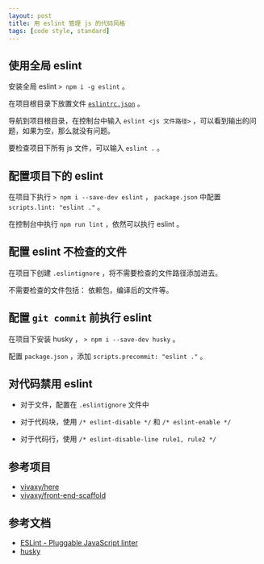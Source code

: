 ```yaml
---
layout: post
title: 用 eslint 管理 js 的代码风格
tags: [code style, standard]
---
```


## 使用全局 eslint

安装全局 eslint `> npm i -g eslint` 。

在项目根目录下放置文件 [`eslintrc.json`](https://github.com/vivaxy/front-end-scaffold/blob/master/.eslintrc.json) 。

导航到项目根目录，在控制台中输入 `eslint <js 文件路径>` ，可以看到输出的问题，如果为空，那么就没有问题。

要检查项目下所有 js 文件，可以输入 `eslint .` 。

## 配置项目下的 eslint

在项目下执行 `> npm i --save-dev eslint` ， `package.json` 中配置 `scripts.lint: "eslint ."` 。

在控制台中执行 `npm run lint` ，依然可以执行 eslint 。

## 配置 eslint 不检查的文件

在项目下创建 `.eslintignore` ，将不需要检查的文件路径添加进去。

不需要检查的文件包括： 依赖包，编译后的文件等。

## 配置 `git commit` 前执行 eslint

在项目下安装 husky ， `> npm i --save-dev husky` 。

配置 `package.json` ，添加 `scripts.precommit: "eslint ."` 。

## 对代码禁用 eslint

- 对于文件，配置在 `.eslintignore` 文件中

- 对于代码块，使用 `/* eslint-disable */` 和 `/* eslint-enable */`

- 对于代码行，使用 `/* eslint-disable-line rule1, rule2 */`

## 参考项目

- [vivaxy/here](https://github.com/vivaxy/here)
- [vivaxy/front-end-scaffold](https://github.com/vivaxy/front-end-scaffold)

## 参考文档

- [ESLint - Pluggable JavaScript linter](http://eslint.org/)
- [husky](https://www.npmjs.com/package/husky)
